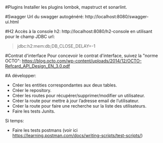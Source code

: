 #Plugins
Installer les plugins lombok, mapstruct et sonarlint.

#Swagger
Url du swagger autogénéré: http://localhost:8080/swagger-ui.html

#H2
Accès à la console h2: http://localhost:8080/h2-console en utilisant pour le champ JDBC url:
>jdbc:h2:mem:db;DB_CLOSE_DELAY=-1

#Contrat d'interface
Pour concevoir le contrat d'interface, suivez la "norme OCTO":
https://blog.octo.com/wp-content/uploads/2014/12/OCTO-Refcard_API_Design_EN_3.0.pdf

#A développer:

-	Créer les entities correspondantes aux deux tables.
-	Créer le repository.
-	Créer les routes pour récupérer/supprimer/modifier un utilisateur.
-	Créer la route pour mettre à jour l’adresse email de l’utilisateur.
-	Créer la route pour faire une recherche sur la liste des utilisateurs.
-	Faire les tests Junits.
     
Si temps:
-	Faire les tests postmans (voir ici https://learning.postman.com/docs/writing-scripts/test-scripts/)

